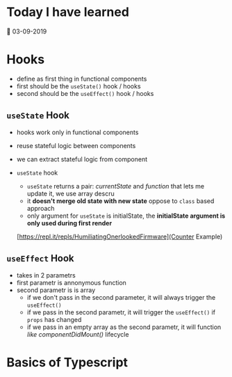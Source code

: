 # Today I have learned

:calendar: 03-09-2019

# Hooks
- define as first thing in functional components
- first should be the `useState()` hook / hooks
- second should be the `useEffect()` hook / hooks

## `useState` Hook
- hooks work only in functional components
- reuse stateful logic between components
- we can extract stateful logic from component
- `useState` hook
  - `useState` returns a pair: _currentState_ and _function_ that lets me update it, we use array descru
  - it **doesn't merge old state with new state** oppose to `class` based approach
  - only argument for `useState` is initialState, the **initialState argument is only used during first render**
  
  [https://repl.it/repls/HumiliatingOnerlookedFirmware](Counter Example)

## `useEffect` Hook
- takes in 2 parametrs
- first parametr is annonymous function
- second parametr is is array
  - if we don't pass in the second parameter, it will always trigger the `useEffect()`
  - if we pass in the second parametr, it will trigger the `useEffect()` if `props` has changed
  - if we pass in an empty array as the second parametr, it will function _like_ _componentDidMount()_ lifecycle

# Basics of Typescript
